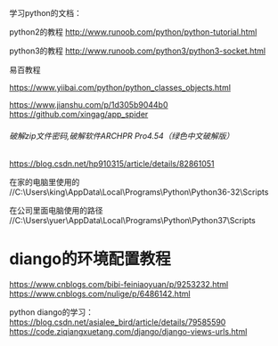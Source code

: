 学习python的文档：

python2的教程
http://www.runoob.com/python/python-tutorial.html

python3的教程
http://www.runoob.com/python3/python3-socket.html

易百教程

https://www.yiibai.com/python/python_classes_objects.html




https://www.jianshu.com/p/1d305b9044b0
https://github.com/xingag/app_spider

###### 破解zip文件密码,破解软件ARCHPR Pro4.54（绿色中文破解版）
https://blog.csdn.net/hp910315/article/details/82861051



在家的电脑里使用的
//C:\Users\king\AppData\Local\Programs\Python\Python36-32\Scripts

在公司里面电脑使用的路径
//C:\Users\yuer\AppData\Local\Programs\Python\Python37\Scripts


# diango的环境配置教程
https://www.cnblogs.com/bibi-feiniaoyuan/p/9253232.html
https://www.cnblogs.com/nulige/p/6486142.html

python diango的学习：
https://blog.csdn.net/asialee_bird/article/details/79585590
https://code.ziqiangxuetang.com/django/django-views-urls.html
